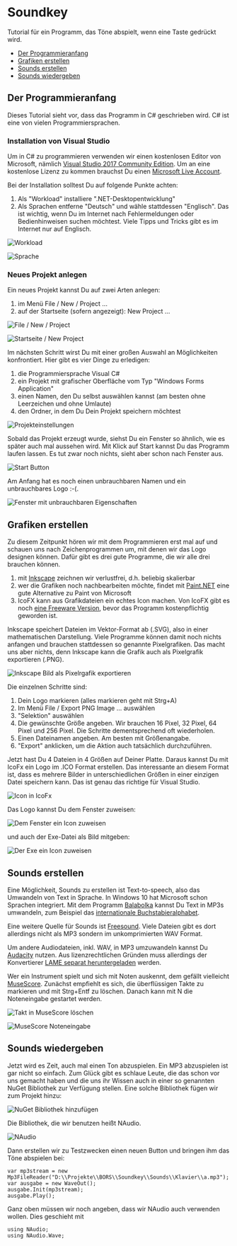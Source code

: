 # Soundkey
Tutorial für ein Programm, das Töne abspielt, wenn eine Taste gedrückt wird.

* [Der Programmieranfang](#der-programmieranfang)
* [Grafiken erstellen](#grafiken-erstellen)
* [Sounds erstellen](#sounds-erstellen)
* [Sounds wiedergeben](#sounds-wiedergeben)

## Der Programmieranfang

Dieses Tutorial sieht vor, dass das Programm in C# geschrieben wird. C# ist eine von vielen Programmiersprachen.

### Installation von Visual Studio

Um in C# zu programmieren verwenden wir einen kostenlosen Editor von Microsoft, nämlich [Visual Studio 2017 Community Edition](https://www.visualstudio.com/downloads). Um an eine kostenlose Lizenz zu kommen brauchst Du einen [Microsoft Live Account](https://login.live.com).

Bei der Installation solltest Du auf folgende Punkte achten:

1. Als "Workload" installiere ".NET-Desktopentwicklung"
2. Als Sprachen entferne "Deutsch" und wähle stattdessen "Englisch". Das ist wichtig, wenn Du im Internet nach Fehlermeldungen oder Bedienhinweisen suchen möchtest. Viele Tipps und Tricks gibt es im Internet nur auf Englisch.

![Workload](./img/installation_workloads.png)

![Sprache](./img/installation_sprachpakete.png)

### Neues Projekt anlegen

Ein neues Projekt kannst Du auf zwei Arten anlegen:

1. im Menü File / New / Project ...
2. auf der Startseite (sofern angezeigt): New Project ...

![File / New / Project](./img/file_new_project.png)

![Startseite / New Project](./img/startseite_new_project.png)

Im nächsten Schritt wirst Du mit einer großen Auswahl an Möglichkeiten konfrontiert. Hier gibt es vier Dinge zu erledigen:

1. die Programmiersprache Visual C#
2. ein Projekt mit grafischer Oberfläche vom Typ "Windows Forms Application"
3. einen Namen, den Du selbst auswählen kannst (am besten ohne Leerzeichen und ohne Umlaute)
4. den Ordner, in dem Du Dein Projekt speichern möchtest

![Projekteinstellungen](./img/projekt_einstellungen.png)

Sobald das Projekt erzeugt wurde, siehst Du ein Fenster so ähnlich, wie es später auch mal aussehen wird. Mit Klick auf Start kannst Du das Programm laufen lassen. Es tut zwar noch nichts, sieht aber schon nach Fenster aus.

![Start Button](./img/start.png)

Am Anfang hat es noch einen unbrauchbaren Namen und ein unbrauchbares Logo :-(.

![Fenster mit unbrauchbaren Eigenschaften](./img/fenster.png)

## Grafiken erstellen

Zu diesem Zeitpunkt hören wir mit dem Programmieren erst mal auf und schauen uns nach Zeichenprogrammen um, mit denen wir das Logo designen können. Dafür gibt es drei gute Programme, die wir alle drei brauchen können.

1. mit [Inkscape](https://inkscape.org/de/) zeichnen wir verlustfrei, d.h. beliebig skalierbar
2. wer die Grafiken noch nachbearbeiten möchte, findet mit [Paint.NET](https://www.getpaint.net/) eine gute Alternative zu Paint von Microsoft
3. IcoFX kann aus Grafikdateien ein echtes Icon machen. Von IcoFX gibt es noch [eine Freeware Version](http://www.chip.de/downloads/IcoFX-letzte-Freeware-Version_28266149.html), bevor das Programm kostenpflichtig geworden ist.

Inkscape speichert Dateien im Vektor-Format ab (.SVG), also in einer mathematischen Darstellung. Viele Programme können damit noch nichts anfangen und brauchen stattdessen so genannte Pixelgrafiken. Das macht uns aber nichts, denn Inkscape kann die Grafik auch als Pixelgrafik exportieren (.PNG).

![Inkscape Bild als Pixelrgafik exportieren](./img/inkscape.png)

Die einzelnen Schritte sind:

1. Dein Logo markieren (alles markieren geht mit Strg+A)
2. Im Menü File / Export PNG Image ... auswählen
3. "Selektion" auswählen
4. Die gewünschte Größe angeben. Wir brauchen 16 Pixel, 32 Pixel, 64 Pixel und 256 Pixel. Die Schritte dementsprechend oft wiederholen.
5. Einen Dateinamen angeben. Am besten mit Größenangabe.
6. "Export" anklicken, um die Aktion auch tatsächlich durchzuführen.

Jetzt hast Du 4 Dateien in 4 Größen auf Deiner Platte. Daraus kannst Du mit IcoFx ein Logo im .ICO Format erstellen. Das interessante an diesem Format ist, dass es mehrere Bilder in unterschiedlichen Größen in einer einzigen Datei speichern kann. Das ist genau das richtige für Visual Studio.

![Icon in IcoFx](./img/icofx.png)

Das Logo kannst Du dem Fenster zuweisen:

![Dem Fenster ein Icon zuweisen](./img/window_icon.png)

und auch der Exe-Datei als Bild mitgeben:

![Der Exe ein Icon zuweisen](./img/exe_icon.png)

## Sounds erstellen

Eine Möglichkeit, Sounds zu erstellen ist Text-to-speech, also das Umwandeln von Text in Sprache. In Windows 10 hat Microsoft schon Sprachen integriert. Mit dem Programm [Balabolka](http://www.cross-plus-a.com/de/balabolka.htm) kannst Du Text in MP3s umwandeln, zum Beispiel das [internationale Buchstabieralphabet](http://www.ib-haertling.de/amateurfunk/Alphabet.pdf).

Eine weitere Quelle für Sounds ist [Freesound](https://freesound.org/). Viele Dateien gibt es dort allerdings nicht als MP3 sondern im unkomprimierten WAV Format.

Um andere Audiodateien, inkl. WAV, in MP3 umzuwandeln kannst Du [Audacity](http://www.audacityteam.org/download/windows/) nutzen. Aus lizenzrechtlichen Gründen muss allerdings der Konvertierer [LAME separat heruntergeladen](http://lame.buanzo.org/#lamewindl) werden.

Wer ein Instrument spielt und sich mit Noten auskennt, dem gefällt vielleicht [MuseScore](https://musescore.org/de/download). Zunächst empfiehlt es sich, die überflüssigen Takte zu markieren und mit Strg+Entf zu löschen. Danach kann mit N die Noteneingabe gestartet werden.

![Takt in MuseScore löschen](./img/takt_loeschen.png)

![MuseScore Noteneingabe](./img/musescore_eingabe.png)

## Sounds wiedergeben

Jetzt wird es Zeit, auch mal einen Ton abzuspielen. Ein MP3 abzuspielen ist gar nicht so einfach. Zum Glück gibt es schlaue Leute, die das schon vor uns gemacht haben und die uns ihr Wissen auch in einer so genannten NuGet Bibliothek zur Verfügung stellen. Eine solche Bibliothek fügen wir zum Projekt hinzu:

![NuGet Bibliothek hinzufügen](./img/nuget.png)

Die Bibliothek, die wir benutzen heißt NAudio.

![NAudio](./img/naudio.png)

Dann erstellen wir zu Testzwecken einen neuen Button und bringen ihm das Töne abspielen bei:

    var mp3stream = new Mp3FileReader("D:\\Projekte\\BORS\\Soundkey\\Sounds\\Klavier\\a.mp3");
    var ausgabe = new WaveOut();
    ausgabe.Init(mp3stream);
    ausgabe.Play();

Ganz oben müssen wir noch angeben, dass wir NAudio auch verwenden wollen. Dies geschieht mit

    using NAudio;
    using NAudio.Wave;